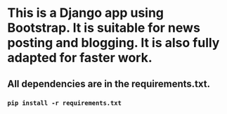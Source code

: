 # This is a Django app using Bootstrap. It is suitable for news posting and blogging. It is also fully adapted for faster work. 

## All dependencies are in the requirements.txt.

### **`pip install -r requirements.txt`**